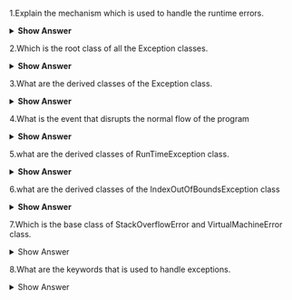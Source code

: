 1.Explain the  mechanism which is used to handle the runtime errors.
<details><summary><b> Show Answer</b></summary>
Exception handling is the mechanism which is used to handle the runtime errors using checked and unchecked exceptions classes.
</details>

2.Which is the root class of  all the Exception classes.
<details><summary> <b> Show Answer</b></summary>
Java.lang.Throwable is the root class of all the Exception classes.
</details>

3.What are the derived classes of the Exception class.
<details><summary> <b> Show Answer</b></summary>
ClassNotFoundException,IOException,SQLException,RunTimeException,
</details>

4.What is the event that disrupts the normal flow of the program
<details><summary> <b> Show Answer</b></summary>
Exception is the event that disrupts the normal flow of the program
</details>

5.what are the derived classes of RunTimeException class.
<details><summary><b> Show Answer</b></summary>
ArithmeticException,NumberFormatException,NullPointerException,IndexOutOfBoundsException
</details>

6.what are the derived classes of the IndexOutOfBoundsException class
<details><summary><b> Show Answer</b></summary>
ArrayIndexOutOfBoundsException,StringIndexOutOfBoundsException.
</details>

7.Which is the base class of StackOverflowError and  VirtualMachineError class.
<details><summary> Show Answer</summary>
Error class.
</details>

8.What are the keywords that is used to handle exceptions.
<details><summary> Show Answer</summary>
try,catch,finally,throw and throws.
</details>
